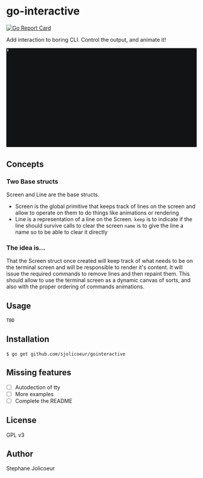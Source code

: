 # go-interactive

[![Go Report Card](https://goreportcard.com/badge/github.com/sjolicoeur/gointeractive)](https://goreportcard.com/report/github.com/sjolicoeur/gointeractive)

Add interaction to boring CLI. Control the output, and animate it!

![Demo](doc/gointeractive-final.gif)


## Concepts


### Two Base structs

Screen and Line are the base structs.

- Screen is the global primitive that keeps track of lines on the screen and allow to operate on them to do things like animations or rendering
- Line is a representation of a line on the Screen. `keep` is to indicate if the line should survive calls to clear the screen `name` is to give the line a name so to be able to clear it directly

### The idea is...

That the Screen struct once created will keep track of what needs to be on the terminal screen and will be responsible
to render it's content. It will issue the required commands to remove lines and then repaint them. This should allow to
use the terminal screen as a dynamic canvas of sorts, and also with the proper ordering of commands animations.


## Usage

```go
TBD
```

## Installation

```
$ go get github.com/sjolicoeur/gointeractive
```

## Missing features

- [ ] Autodection of tty
- [ ] More examples
- [ ] Complete the README

## License

GPL v3

## Author

Stephane Jolicoeur 

